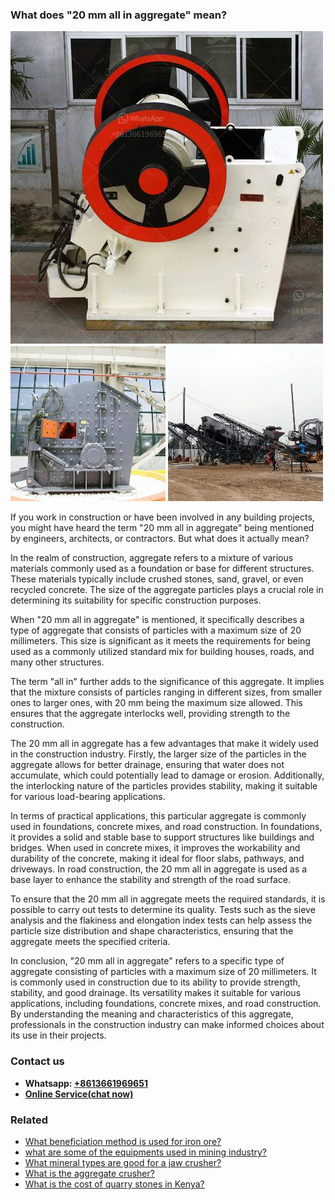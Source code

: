 <h3>What does "20 mm all in aggregate" mean?</h3><img src='1701742541.jpg' alt=''><p>If you work in construction or have been involved in any building projects, you might have heard the term "20 mm all in aggregate" being mentioned by engineers, architects, or contractors. But what does it actually mean?</p><p>In the realm of construction, aggregate refers to a mixture of various materials commonly used as a foundation or base for different structures. These materials typically include crushed stones, sand, gravel, or even recycled concrete. The size of the aggregate particles plays a crucial role in determining its suitability for specific construction purposes.</p><p>When "20 mm all in aggregate" is mentioned, it specifically describes a type of aggregate that consists of particles with a maximum size of 20 millimeters. This size is significant as it meets the requirements for being used as a commonly utilized standard mix for building houses, roads, and many other structures.</p><p>The term "all in" further adds to the significance of this aggregate. It implies that the mixture consists of particles ranging in different sizes, from smaller ones to larger ones, with 20 mm being the maximum size allowed. This ensures that the aggregate interlocks well, providing strength to the construction.</p><p>The 20 mm all in aggregate has a few advantages that make it widely used in the construction industry. Firstly, the larger size of the particles in the aggregate allows for better drainage, ensuring that water does not accumulate, which could potentially lead to damage or erosion. Additionally, the interlocking nature of the particles provides stability, making it suitable for various load-bearing applications.</p><p>In terms of practical applications, this particular aggregate is commonly used in foundations, concrete mixes, and road construction. In foundations, it provides a solid and stable base to support structures like buildings and bridges. When used in concrete mixes, it improves the workability and durability of the concrete, making it ideal for floor slabs, pathways, and driveways. In road construction, the 20 mm all in aggregate is used as a base layer to enhance the stability and strength of the road surface.</p><p>To ensure that the 20 mm all in aggregate meets the required standards, it is possible to carry out tests to determine its quality. Tests such as the sieve analysis and the flakiness and elongation index tests can help assess the particle size distribution and shape characteristics, ensuring that the aggregate meets the specified criteria.</p><p>In conclusion, "20 mm all in aggregate" refers to a specific type of aggregate consisting of particles with a maximum size of 20 millimeters. It is commonly used in construction due to its ability to provide strength, stability, and good drainage. Its versatility makes it suitable for various applications, including foundations, concrete mixes, and road construction. By understanding the meaning and characteristics of this aggregate, professionals in the construction industry can make informed choices about its use in their projects.</p><h3>Contact us</h3><ul><li><strong>Whatsapp:&nbsp;<a href="https://wa.me/8613661969651">+8613661969651</a></strong></li><li><a href="https://swt.shibang-china.com/?git&amp;zhl&amp;What does 20 mm all in aggregate mean"><strong>Online Service(chat now)</strong></a></li></ul><h3>Related</h3><ul><li><a href='What beneficiation method is used for iron ore.md'>What beneficiation method is used for iron ore?</a></li><li><a href='what are some of the equipments used in mining industry.md'>what are some of the equipments used in mining industry?</a></li><li><a href='What mineral types are good for a jaw crusher.md'>What mineral types are good for a jaw crusher?</a></li><li><a href='What is the aggregate crusher.md'>What is the aggregate crusher?</a></li><li><a href='What is the cost of quarry stones in Kenya.md'>What is the cost of quarry stones in Kenya?</a></li></ul>